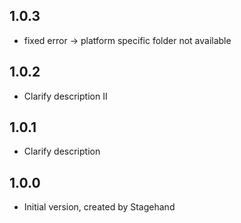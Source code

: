 ## 1.0.3

- fixed error -> platform specific folder not available


## 1.0.2

- Clarify description II

## 1.0.1

- Clarify description 

## 1.0.0

- Initial version, created by Stagehand
